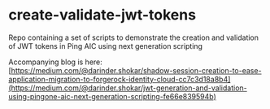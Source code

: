 # create-validate-jwt-tokens
Repo containing a set of scripts to demonstrate the creation and validation of JWT tokens in Ping AIC using next generation scripting

Accompanying blog is here: [https://medium.com/@darinder.shokar/shadow-session-creation-to-ease-application-migration-to-forgerock-identity-cloud-cc7c3d18a8b4](https://medium.com/@darinder.shokar/jwt-generation-and-validation-using-pingone-aic-next-generation-scripting-fe66e839594b)
